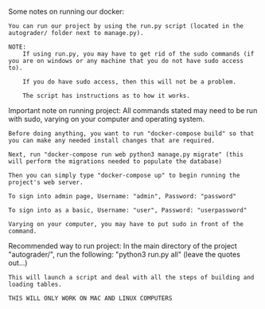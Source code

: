Some notes on running our docker:
	
	You can run our project by using the run.py script (located in the autograder/ folder next to manage.py).

	NOTE:
		If using run.py, you may have to get rid of the sudo commands (if you are on windows or any machine that you do not have sudo access to).

		If you do have sudo access, then this will not be a problem.

		The script has instructions as to how it works.




Important note on running project:
	All commands stated may need to be run with sudo, varying on your computer and operating system.

	Before doing anything, you want to run "docker-compose build" so that you can make any needed install changes that are required.

	Next, run "docker-compose run web python3 manage.py migrate" (this will perform the migrations needed to populate the database)

	Then you can simply type "docker-compose up" to begin running the project's web server.

	To sign into admin page, Username: "admin", Password: "password"

	To sign into as a basic, Username: "user", Password: "userpassword"

	Varying on your computer, you may have to put sudo in front of the command.


Recommended way to run project:
	In the main directory of the project "autograder/", run the following:
		"python3 run.py all"	(leave the quotes out...)

	This will launch a script and deal with all the steps of building and loading tables.

	THIS WILL ONLY WORK ON MAC AND LINUX COMPUTERS
